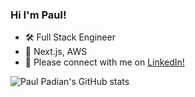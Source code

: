 ### Hi I'm Paul!
- 🛠   Full Stack Engineer
- 💓   Next.js, AWS
- 📩   Please connect with me on [LinkedIn!](https://www.linkedin.com/in/paul-padian)


![Paul Padian's GitHub stats](https://github-readme-stats.vercel.app/api?username=paulpadian&count_private=true&theme=transparent)

<!--
**paulpadian/paulpadian** is a ✨ _special_ ✨ repository because its `README.md` (this file) appears on your GitHub profile.

Here are some ideas to get you started:

- 🔭 I’m currently working on ...
- 🌱 I’m currently learning ...
- 👯 I’m looking to collaborate on ...
- 🤔 I’m looking for help with ...
- 💬 Ask me about ...
- 📫 How to reach me: ...
- 😄 Pronouns: ...
- ⚡ Fun fact: ...
-->

